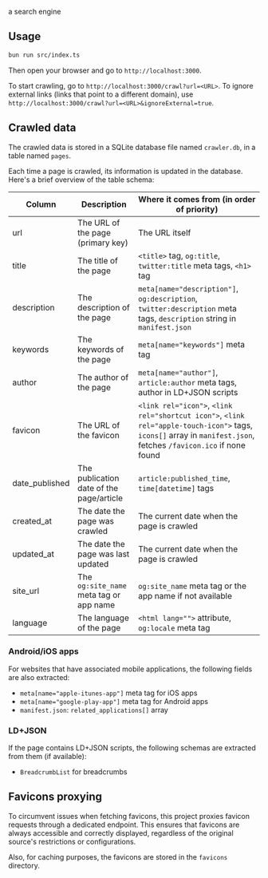 a search engine

## Usage

```bash
bun run src/index.ts
```

Then open your browser and go to `http://localhost:3000`.

To start crawling, go to `http://localhost:3000/crawl?url=<URL>`. To ignore external links (links that point to a different domain), use `http://localhost:3000/crawl?url=<URL>&ignoreExternal=true`.

## Crawled data

The crawled data is stored in a SQLite database file named `crawler.db`, in a table named `pages`.

Each time a page is crawled, its information is updated in the database. Here's a brief overview of the table schema:

| Column         | Description                              | Where it comes from (in order of priority)                                                                                                                        |
|----------------|------------------------------------------|-------------------------------------------------------------------------------------------------------------------------------------------------------------------|
| url            | The URL of the page (primary key)        | The URL itself                                                                                                                                                    |
| title          | The title of the page                    | `<title>` tag, `og:title`, `twitter:title` meta tags, `<h1>` tag                                                                                                  |
| description    | The description of the page              | `meta[name="description"]`, `og:description`, `twitter:description` meta tags, `description` string in `manifest.json`                                            |
| keywords       | The keywords of the page                 | `meta[name="keywords"]` meta tag                                                                                                                                  |
| author         | The author of the page                   | `meta[name="author"]`, `article:author` meta tags, author in LD+JSON scripts                                                                                      |
| favicon        | The URL of the favicon                   | `<link rel="icon">`, `<link rel="shortcut icon">`, `<link rel="apple-touch-icon">` tags, `icons[]` array in `manifest.json`, fetches `/favicon.ico` if none found |
| date_published | The publication date of the page/article | `article:published_time`, `time[datetime]` tags                                                                                                                   |
| created_at     | The date the page was crawled            | The current date when the page is crawled                                                                                                                         |
| updated_at     | The date the page was last updated       | The current date when the page is crawled                                                                                                                         |
| site_url       | The `og:site_name` meta tag or app name  | `og:site_name` meta tag or the app name if not available                                                                                                          |
| language       | The language of the page                 | `<html lang="">` attribute, `og:locale` meta tag                                                                                                                  |

### Android/iOS apps

For websites that have associated mobile applications, the following fields are also extracted:
- `meta[name="apple-itunes-app"]` meta tag for iOS apps
- `meta[name="google-play-app"]` meta tag for Android apps
- `manifest.json`: `related_applications[]` array

### LD+JSON

If the page contains LD+JSON scripts, the following schemas are extracted from them (if available):
- `BreadcrumbList` for breadcrumbs

## Favicons proxying

To circumvent issues when fetching favicons, this project proxies favicon requests through a dedicated endpoint. This ensures that favicons are always accessible and correctly displayed, regardless of the original source's restrictions or configurations.

Also, for caching purposes, the favicons are stored in the `favicons` directory.